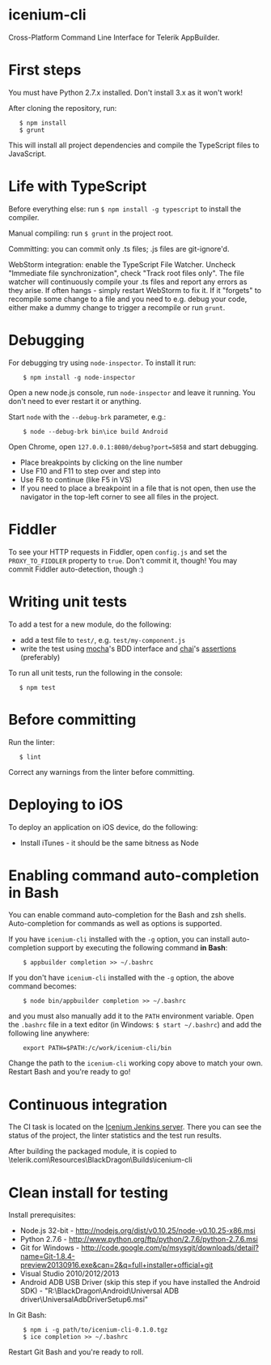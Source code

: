 icenium-cli
===========

Cross-Platform Command Line Interface for Telerik AppBuilder.

First steps
===
You must have Python 2.7.x installed. Don't install 3.x as it won't work!

After cloning the repository, run:

```
   $ npm install
   $ grunt
```

This will install all project dependencies and compile the TypeScript files to JavaScript.

Life with TypeScript
===
Before everything else: run `$ npm install -g typescript` to install the compiler.

Manual compiling: run `$ grunt` in the project root.

Committing: you can commit only .ts files; .js files are git-ignore'd.

WebStorm integration: enable the TypeScript File Watcher. Uncheck "Immediate file synchronization",
check "Track root files only". The file watcher will continuously compile your .ts files and report
any errors as they arise. If often hangs - simply restart WebStorm to fix it. If it "forgets" to recompile
some change to a file and you need to e.g. debug your code, either make a dummy change to trigger a recompile
or run `grunt`.

Debugging
===
For debugging try using `node-inspector`. To install it run:

```
	$ npm install -g node-inspector
```

Open a new node.js console, run `node-inspector` and leave it running. You don't need to ever restart it or anything.

Start `node` with the `--debug-brk` parameter, e.g.:

```
	$ node --debug-brk bin\ice build Android
```

Open Chrome, open `127.0.0.1:8080/debug?port=5858` and start debugging.

* Place breakpoints by clicking on the line number
* Use F10 and F11 to step over and step into
* Use F8 to continue (like F5 in VS)
* If you need to place a breakpoint in a file that is not open, then use the navigator in the top-left corner to see all files in the project.

Fiddler
===
To see your HTTP requests in Fiddler, open `config.js` and set the `PROXY_TO_FIDDLER` property to `true`. Don't commit it, though! You may commit Fiddler auto-detection, though :)

Writing unit tests
===
To add a test for a new module, do the following:

* add a test file to `test/`, e.g. `test/my-component.js`
* write the test using [mocha][1]'s BDD interface and [chai][3]'s [assertions][2] (preferably)

To run all unit tests, run the following in the console:

```
   $ npm test
```

Before committing
===
Run the linter:

```
   $ lint
```

Correct any warnings from the linter before committing.

Deploying to iOS
===
To deploy an application on iOS device, do the following:

* Install iTunes - it should be the same bitness as Node

Enabling command auto-completion in Bash
===
You can enable command auto-completion for the Bash and zsh shells. Auto-completion for
commands as well as options is supported.

If you have `icenium-cli` installed with the `-g` option, you can install auto-completion support
by executing the following command **in Bash**:

```
	$ appbuilder completion >> ~/.bashrc
```

If you don't have `icenium-cli` installed with the `-g` option, the above command becomes:

```
	$ node bin/appbuilder completion >> ~/.bashrc
```

and you must also manually add it to the `PATH` environment variable. Open the `.bashrc`
file in a text editor (in Windows: `$ start ~/.bashrc`) and add the following line anywhere:

```
	export PATH=$PATH:/c/work/icenium-cli/bin
```

Change the path to the `icenium-cli` working copy above to match your own. Restart Bash and you're ready to go!

Continuous integration
===
The CI task is located on the [Icenium Jenkins server](http://bpc15:8080/job/icenium-cli%20CI%20Build/).
There you can see the status of the project, the linter statistics and the test run results.

After building the packaged module, it is copied to \\telerik.com\Resources\BlackDragon\Builds\icenium-cli

Clean install for testing
===
Install prerequisites:
* Node.js 32-bit - http://nodejs.org/dist/v0.10.25/node-v0.10.25-x86.msi
* Python 2.7.6 - http://www.python.org/ftp/python/2.7.6/python-2.7.6.msi
* Git for Windows - http://code.google.com/p/msysgit/downloads/detail?name=Git-1.8.4-preview20130916.exe&can=2&q=full+installer+official+git
* Visual Studio 2010/2012/2013
* Android ADB USB Driver (skip this step if you have installed the Android SDK) - "R:\BlackDragon\Android\Universal ADB driver\UniversalAdbDriverSetup6.msi"

In Git Bash:

```
	$ npm i -g path/to/icenium-cli-0.1.0.tgz
	$ ice completion >> ~/.bashrc
```

Restart Git Bash and you're ready to roll.


[1]: http://visionmedia.github.io/mocha/#interfaces
[2]: http://chaijs.com/api/assert/
[3]: http://chaijs.com/guide/styles/#assert
